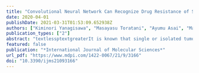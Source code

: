 ```yaml
---
title: "Convolutional Neural Network Can Recognize Drug Resistance of Single Cancer Cells"
date: 2020-04-01
publishDate: 2021-03-31T01:53:09.652938Z
authors: ["Kiminori Yanagisawa", "Masayasu Toratani", "Ayumu Asai", "Masamitsu Konno", "Hirohiko Niioka", "Tsunekazu Mizushima", "Taroh Satoh", "Jun Miyake", "Kazuhiko Ogawa", "Andrea Vecchione", "Yuichiro Doki", "Hidetoshi Eguchi", "Hideshi Ishii"]
publication_types: ["2"]
abstract: "textlessptextgreaterIt is known that single or isolated tumor cells enter cancer patients' circulatory systems. These circulating tumor cells (CTCs) are thought to be an effective tool for diagnosing cancer malignancy. However, handling CTC samples and evaluating CTC sequence analysis results are challenging. Recently, the convolutional neural network (CNN) model, a type of deep learning model, has been increasingly adopted for medical image analyses. However, it is controversial whether cell characteristics can be identified at the single-cell level by using machine learning methods. This study intends to verify whether an AI system could classify the sensitivity of anticancer drugs, based on cell morphology during culture. We constructed a CNN based on the VGG16 model that could predict the efficiency of antitumor drugs at the single-cell level. The machine learning revealed that our model could identify the effects of antitumor drugs with ̃0.80 accuracies. Our results show that, in the future, realizing precision medicine to identify effective antitumor drugs for individual patients may be possible by extracting CTCs from blood and performing classification by using an AI system.textless/ptextgreater"
featured: false
publication: "*International Journal of Molecular Sciences*"
url_pdf: "https://www.mdpi.com/1422-0067/21/9/3166"
doi: "10.3390/ijms21093166"
---
```


